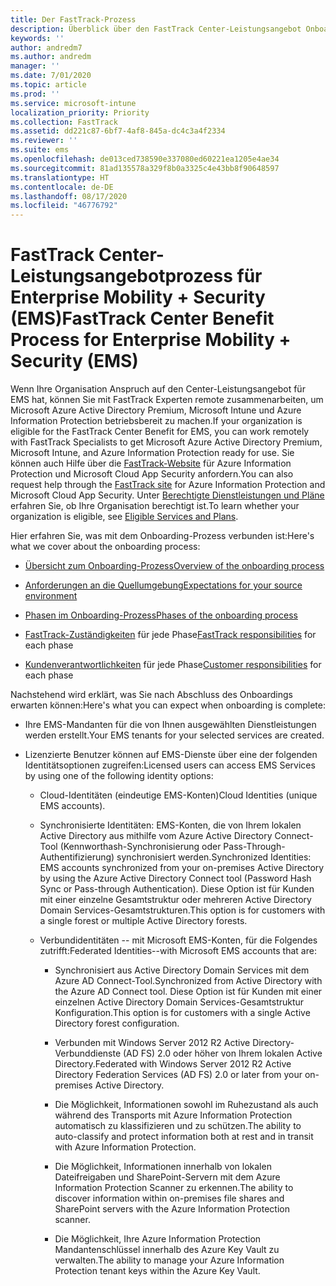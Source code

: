 ```yaml
---
title: Der FastTrack-Prozess
description: Überblick über den FastTrack Center-Leistungsangebot Onboarding Prozess
keywords: ''
author: andredm7
ms.author: andredm
manager: ''
ms.date: 7/01/2020
ms.topic: article
ms.prod: ''
ms.service: microsoft-intune
localization_priority: Priority
ms.collection: FastTrack
ms.assetid: dd221c87-6bf7-4af8-845a-dc4c3a4f2334
ms.reviewer: ''
ms.suite: ems
ms.openlocfilehash: de013ced738590e337080ed60221ea1205e4ae34
ms.sourcegitcommit: 81ad135578a329f8b0a3325c4e43bb8f90648597
ms.translationtype: HT
ms.contentlocale: de-DE
ms.lasthandoff: 08/17/2020
ms.locfileid: "46776792"
---
```

# <a name="fasttrack-center-benefit-process-for-enterprise-mobility--security-ems"></a><span data-ttu-id="e2d50-103">FastTrack Center-Leistungsangebotprozess für Enterprise Mobility + Security (EMS)</span><span class="sxs-lookup"><span data-stu-id="e2d50-103">FastTrack Center Benefit Process for Enterprise Mobility + Security (EMS)</span></span>
<span data-ttu-id="e2d50-104">Wenn Ihre Organisation Anspruch auf den Center-Leistungsangebot für EMS hat, können Sie mit FastTrack Experten remote zusammenarbeiten, um Microsoft Azure Active Directory Premium, Microsoft Intune und Azure Information Protection betriebsbereit zu machen.</span><span class="sxs-lookup"><span data-stu-id="e2d50-104">If your organization is eligible for the FastTrack Center Benefit for EMS, you can work remotely with FastTrack Specialists to get Microsoft Azure Active Directory Premium, Microsoft Intune, and Azure Information Protection ready for use.</span></span> <span data-ttu-id="e2d50-105">Sie können auch Hilfe über die [FastTrack-Website](https://www.microsoft.com/fasttrack/microsoft-365/ems) für Azure Information Protection und Microsoft Cloud App Security anfordern.</span><span class="sxs-lookup"><span data-stu-id="e2d50-105">You can also request help through the [FastTrack site](https://www.microsoft.com/fasttrack/microsoft-365/ems) for Azure Information Protection and Microsoft Cloud App Security.</span></span> <span data-ttu-id="e2d50-106">Unter [Berechtigte Dienstleistungen und Pläne](M365-eligible-services-and-plans.md) erfahren Sie, ob Ihre Organisation berechtigt ist.</span><span class="sxs-lookup"><span data-stu-id="e2d50-106">To learn whether your organization is eligible, see [Eligible Services and Plans](M365-eligible-services-and-plans.md).</span></span>


<span data-ttu-id="e2d50-107">Hier erfahren Sie, was mit dem Onboarding-Prozess verbunden ist:</span><span class="sxs-lookup"><span data-stu-id="e2d50-107">Here's what we cover about the onboarding process:</span></span>

-   [<span data-ttu-id="e2d50-108">Übersicht zum Onboarding-Prozess</span><span class="sxs-lookup"><span data-stu-id="e2d50-108">Overview of the onboarding process</span></span>](EMS-fasttrack-benefit-overview.md)

-   [<span data-ttu-id="e2d50-109">Anforderungen an die Quellumgebung</span><span class="sxs-lookup"><span data-stu-id="e2d50-109">Expectations for your source environment</span></span>](EMS-source-environment-expectations.md)

-   [<span data-ttu-id="e2d50-110">Phasen im Onboarding-Prozess</span><span class="sxs-lookup"><span data-stu-id="e2d50-110">Phases of the onboarding process</span></span>](EMS-onboarding-phases.md)

-   <span data-ttu-id="e2d50-111">[FastTrack-Zuständigkeiten](EMS-fasttrack-responsibilities.md) für jede Phase</span><span class="sxs-lookup"><span data-stu-id="e2d50-111">[FastTrack responsibilities](EMS-fasttrack-responsibilities.md) for each phase</span></span>

-   <span data-ttu-id="e2d50-112">[Kundenverantwortlichkeiten](EMS-your-responsibilities.md) für jede Phase</span><span class="sxs-lookup"><span data-stu-id="e2d50-112">[Customer responsibilities](EMS-your-responsibilities.md) for each phase</span></span>

<span data-ttu-id="e2d50-113">Nachstehend wird erklärt, was Sie nach Abschluss des Onboardings erwarten können:</span><span class="sxs-lookup"><span data-stu-id="e2d50-113">Here's what you can expect when onboarding is complete:</span></span>

-   <span data-ttu-id="e2d50-114">Ihre EMS-Mandanten für die von Ihnen ausgewählten Dienstleistungen werden erstellt.</span><span class="sxs-lookup"><span data-stu-id="e2d50-114">Your EMS tenants for your selected services are created.</span></span>

-   <span data-ttu-id="e2d50-115">Lizenzierte Benutzer können auf EMS-Dienste über eine der folgenden Identitätsoptionen zugreifen:</span><span class="sxs-lookup"><span data-stu-id="e2d50-115">Licensed users can access EMS Services by using one of the following identity options:</span></span>

    -   <span data-ttu-id="e2d50-116">Cloud-Identitäten (eindeutige EMS-Konten)</span><span class="sxs-lookup"><span data-stu-id="e2d50-116">Cloud Identities (unique EMS accounts).</span></span>

    -   <span data-ttu-id="e2d50-117">Synchronisierte Identitäten: EMS-Konten, die von Ihrem lokalen Active Directory aus mithilfe vom Azure Active Directory Connect-Tool (Kennworthash-Synchronisierung oder Pass-Through-Authentifizierung) synchronisiert werden.</span><span class="sxs-lookup"><span data-stu-id="e2d50-117">Synchronized Identities: EMS accounts synchronized from your on-premises Active Directory by using the Azure Active Directory Connect tool (Password Hash Sync or Pass-through Authentication).</span></span> <span data-ttu-id="e2d50-118">Diese Option ist für Kunden mit einer einzelne Gesamtstruktur oder mehreren Active Directory Domain Services-Gesamtstrukturen.</span><span class="sxs-lookup"><span data-stu-id="e2d50-118">This option is for customers with a single forest or multiple Active Directory forests.</span></span>

    -   <span data-ttu-id="e2d50-119">Verbundidentitäten -- mit Microsoft EMS-Konten, für die Folgendes zutrifft:</span><span class="sxs-lookup"><span data-stu-id="e2d50-119">Federated Identities--with Microsoft EMS accounts that are:</span></span>

        -   <span data-ttu-id="e2d50-120">Synchronisiert aus Active Directory Domain Services mit dem Azure AD Connect-Tool.</span><span class="sxs-lookup"><span data-stu-id="e2d50-120">Synchronized from Active Directory with the Azure AD Connect tool.</span></span> <span data-ttu-id="e2d50-121">Diese Option ist für Kunden mit einer einzelnen Active Directory Domain Services-Gesamtstruktur Konfiguration.</span><span class="sxs-lookup"><span data-stu-id="e2d50-121">This option is for customers with a single Active Directory forest configuration.</span></span>

        -   <span data-ttu-id="e2d50-122">Verbunden mit Windows Server 2012 R2 Active Directory-Verbunddienste (AD FS) 2.0 oder höher von Ihrem lokalen Active Directory.</span><span class="sxs-lookup"><span data-stu-id="e2d50-122">Federated with Windows Server 2012 R2 Active Directory Federation Services (AD FS) 2.0 or later from your on-premises Active Directory.</span></span>

        -   <span data-ttu-id="e2d50-123">Die Möglichkeit, Informationen sowohl im Ruhezustand als auch während des Transports mit Azure Information Protection automatisch zu klassifizieren und zu schützen.</span><span class="sxs-lookup"><span data-stu-id="e2d50-123">The ability to auto-classify and protect information both at rest and in transit with Azure Information Protection.</span></span> 

        -   <span data-ttu-id="e2d50-124">Die Möglichkeit, Informationen innerhalb von lokalen Dateifreigaben und SharePoint-Servern mit dem Azure Information Protection Scanner zu erkennen.</span><span class="sxs-lookup"><span data-stu-id="e2d50-124">The ability to discover information within on-premises file shares and SharePoint servers with the Azure Information Protection scanner.</span></span> 

        -   <span data-ttu-id="e2d50-125">Die Möglichkeit, Ihre Azure Information Protection Mandantenschlüssel innerhalb des Azure Key Vault zu verwalten.</span><span class="sxs-lookup"><span data-stu-id="e2d50-125">The ability to manage your Azure Information Protection tenant keys within the Azure Key Vault.</span></span> 

